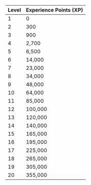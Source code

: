 | Level | Experience Points (XP) |
|-------|------------------------|
|   1   |           0            |
|   2   |          300           |
|   3   |          900           |
|   4   |         2,700          |
|   5   |         6,500          |
|   6   |        14,000          |
|   7   |        23,000          |
|   8   |        34,000          |
|   9   |        48,000          |
|  10   |        64,000          |
|  11   |        85,000          |
|  12   |       100,000          |
|  13   |       120,000          |
|  14   |       140,000          |
|  15   |       165,000          |
|  16   |       195,000          |
|  17   |       225,000          |
|  18   |       265,000          |
|  19   |       305,000          |
|  20   |       355,000          |